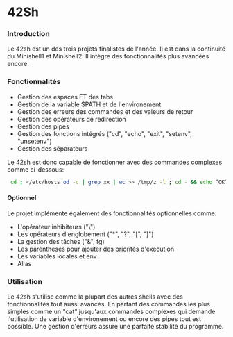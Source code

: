 # 42Sh

### Introduction

Le 42sh est un des trois projets finalistes de l'année. Il est dans la continuité du Minishell1 et Minishell2. Il intègre des fonctionnalités plus avancées encore.



### Fonctionnalités

* Gestion des espaces ET des tabs
* Gestion de la variable $PATH et de l'environement
* Gestion des erreurs des commandes et des valeurs de retour
* Gestion des opérateurs de redirection
* Gestion des pipes
* Gestion des fonctions intégrés ("cd", "echo", "exit", "setenv", "unsetenv")
* Gestion des séparateurs

Le 42sh est donc capable de fonctionner avec des commandes complexes comme ci-dessous:

```bash
 cd ; </etc/hosts od -c | grep xx | wc >> /tmp/z -l ; cd - && echo “OK”
```



#### Optionnel

Le projet implémente également des fonctionnalités optionnelles comme:

* L'opérateur inhibiteurs ("\\")
* Les opérateurs d'englobement ("\*", "?", "\[", "]")
* La gestion des tâches ("&", fg)
* Les parenthèses pour ajouter des priorités d'execution
* Les variables locales et env
* Alias



### Utilisation

Le 42sh s'utilise comme la plupart des autres shells avec des fonctionnalités tout aussi avancés. En partant des commandes les plus simples comme un "cat" jusqu'aux commandes complexes qui demande l'utilisation de variable d'environement ou encore des pipes tout est possible. Une gestion d'erreurs assure une parfaite stabilité du programme.
